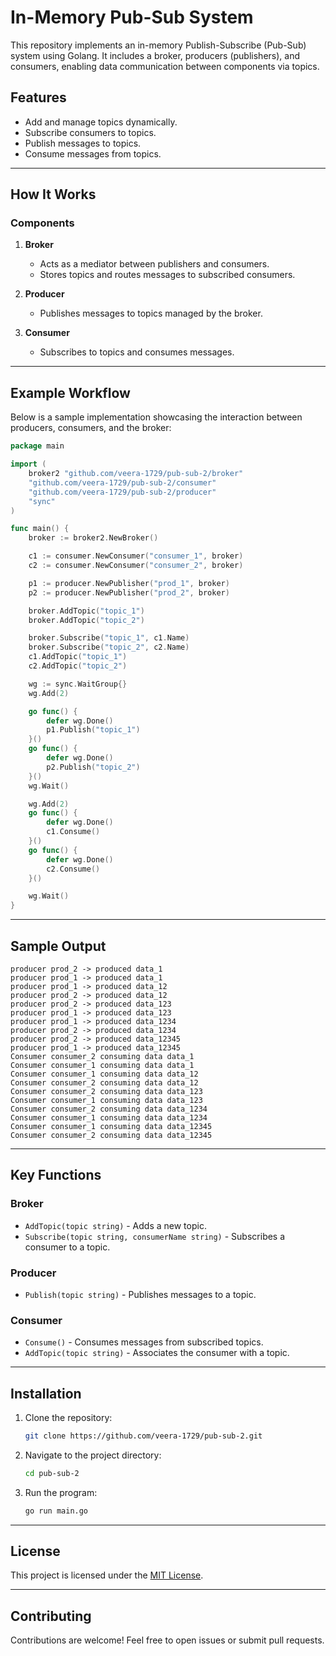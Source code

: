 # In-Memory Pub-Sub System

This repository implements an in-memory Publish-Subscribe (Pub-Sub) system using Golang. It includes a broker, producers (publishers), and consumers, enabling data communication between components via topics.

## Features
- Add and manage topics dynamically.
- Subscribe consumers to topics.
- Publish messages to topics.
- Consume messages from topics.

---

## How It Works

### Components
1. **Broker**
   - Acts as a mediator between publishers and consumers.
   - Stores topics and routes messages to subscribed consumers.

2. **Producer**
   - Publishes messages to topics managed by the broker.

3. **Consumer**
   - Subscribes to topics and consumes messages.

---

## Example Workflow

Below is a sample implementation showcasing the interaction between producers, consumers, and the broker:

```go
package main

import (
	broker2 "github.com/veera-1729/pub-sub-2/broker"
	"github.com/veera-1729/pub-sub-2/consumer"
	"github.com/veera-1729/pub-sub-2/producer"
	"sync"
)

func main() {
	broker := broker2.NewBroker()

	c1 := consumer.NewConsumer("consumer_1", broker)
	c2 := consumer.NewConsumer("consumer_2", broker)

	p1 := producer.NewPublisher("prod_1", broker)
	p2 := producer.NewPublisher("prod_2", broker)

	broker.AddTopic("topic_1")
	broker.AddTopic("topic_2")

	broker.Subscribe("topic_1", c1.Name)
	broker.Subscribe("topic_2", c2.Name)
	c1.AddTopic("topic_1")
	c2.AddTopic("topic_2")

	wg := sync.WaitGroup{}
	wg.Add(2)

	go func() {
		defer wg.Done()
		p1.Publish("topic_1")
	}()
	go func() {
		defer wg.Done()
		p2.Publish("topic_2")
	}()
	wg.Wait()

	wg.Add(2)
	go func() {
		defer wg.Done()
		c1.Consume()
	}()
	go func() {
		defer wg.Done()
		c2.Consume()
	}()

	wg.Wait()
}
```

---

## Sample Output

```plaintext
producer prod_2 -> produced data_1
producer prod_1 -> produced data_1
producer prod_1 -> produced data_12
producer prod_2 -> produced data_12
producer prod_2 -> produced data_123
producer prod_1 -> produced data_123
producer prod_1 -> produced data_1234
producer prod_2 -> produced data_1234
producer prod_2 -> produced data_12345
producer prod_1 -> produced data_12345
Consumer consumer_2 consuming data data_1
Consumer consumer_1 consuming data data_1
Consumer consumer_1 consuming data data_12
Consumer consumer_2 consuming data data_12
Consumer consumer_2 consuming data data_123
Consumer consumer_1 consuming data data_123
Consumer consumer_2 consuming data data_1234
Consumer consumer_1 consuming data data_1234
Consumer consumer_1 consuming data data_12345
Consumer consumer_2 consuming data data_12345

```

---

## Key Functions

### Broker
- `AddTopic(topic string)` - Adds a new topic.
- `Subscribe(topic string, consumerName string)` - Subscribes a consumer to a topic.

### Producer
- `Publish(topic string)` - Publishes messages to a topic.

### Consumer
- `Consume()` - Consumes messages from subscribed topics.
- `AddTopic(topic string)` - Associates the consumer with a topic.

---

## Installation
1. Clone the repository:
   ```bash
   git clone https://github.com/veera-1729/pub-sub-2.git
   ```
2. Navigate to the project directory:
   ```bash
   cd pub-sub-2
   ```
3. Run the program:
   ```bash
   go run main.go
   ```

---

## License
This project is licensed under the [MIT License](LICENSE).

---

## Contributing
Contributions are welcome! Feel free to open issues or submit pull requests.

